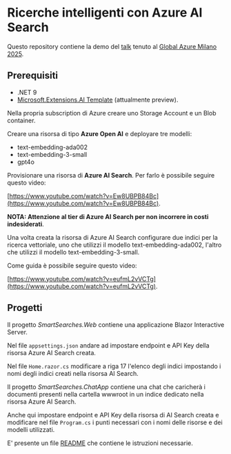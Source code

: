# Ricerche intelligenti con Azure AI Search

Questo repository contiene la demo del [talk](https://www.azuremeetupmilano.it/e/sessione/3679/Ricerche-intelligenti-con-Azure-AI-Search) tenuto al [Global Azure Milano 2025](https://www.azuremeetupmilano.it/e/3614/Global-Azure-2025).

## Prerequisiti

- .NET 9
- [Microsoft.Extensions.AI Template](https://learn.microsoft.com/en-us/dotnet/ai/quickstarts/ai-templates?tabs=visual-studio%2Cconfigure-visual-studio&pivots=azure-openai) (attualmente preview).

Nella propria subscription di Azure creare uno Storage Account e un Blob container.

Creare una risorsa di tipo **Azure Open AI** e deployare tre modelli:
- text-embedding-ada002
- text-embedding-3-small
- gpt4o

Provisionare una risorsa di **Azure AI Search**. Per farlo è possibile seguire questo video:

[https://www.youtube.com/watch?v=Ew8UBPB84Bc](https://www.youtube.com/watch?v=Ew8UBPB84Bc).

**NOTA: Attenzione al tier di Azure AI Search per non incorrere in costi indesiderati**.

Una volta creata la risorsa di Azure AI Search configurare due indici per la ricerca vettoriale, uno che utilizzi il modello text-embedding-ada002, l'altro che utilizzi il modello text-embedding-3-small.

Come guida è possibile seguire questo video:

[https://www.youtube.com/watch?v=eufmL2vVCTg](https://www.youtube.com/watch?v=eufmL2vVCTg).

## Progetti

Il progetto *SmartSearches.Web* contiene una applicazione Blazor Interactive Server.

Nel file `appsettings.json` andare ad impostare endpoint e API Key della risorsa Azure AI Search creata.

Nel file `Home.razor.cs` modificare a riga 17 l'elenco degli indici impostando i nomi degli indici creati nella risorsa AI Search.

Il progetto *SmartSearches.ChatApp* contiene una chat che caricherà i documenti presenti nella cartella wwwroot in un indice dedicato nella risorsa Azure AI Search.

Anche qui impostare endpoint e API Key della risorsa di AI Search creata e modificare nel file `Program.cs` i punti necessari con i nomi delle risorse e dei modelli utilizzati.

E' presente un file [README](./SmartSearches.ChatApp/README.md) che contiene le istruzioni necessarie.

